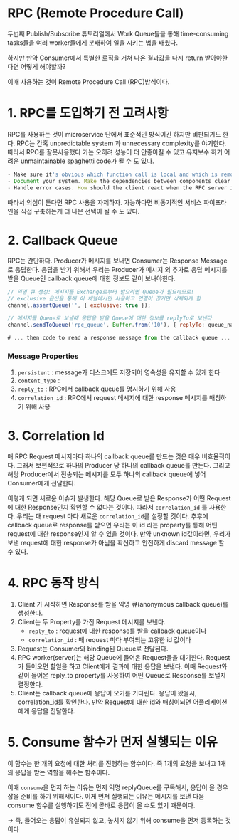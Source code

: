 # RPC (Remote Procedure Call)

두번째 Publish/Subscribe 튜토리얼에서 Work Queue들을 통해 time-consuming tasks들을 여러 worker들에게 분배하여 일을 시키는 법을 배웠다.

하지만 만약 Consumer에서 특별한 로직을 거쳐 나온 결과값을 다시 return 받아야한다면 어떻게 해야할까?

이때 사용하는 것이 Remote Procedure Call (RPC)방식이다.

# 1. RPC를 도입하기 전 고려사항

RPC를 사용하는 것이 microservice 단에서 표준적인 방식이긴 하지만 비판되기도 한다. RPC는 간혹 unpredictable system 과 unnecessary complexity를 야기한다. 따라서 RPC를 잘못사용했다 가는 오히려 성능이 더 안좋아질 수 있고 유지보수 하기 어려운 unmaintainable spaghetti code가 될 수 도 있다.

```jsx
- Make sure it's obvious which function call is local and which is remote.
- Document your system. Make the dependencies between components clear.
- Handle error cases. How should the client react when the RPC server is down for a long time?
```

따라서 의심이 든다면 RPC 사용을 자제하자. 가능하다면 비동기적인 서비스 파이프라인을 직접 구축하는게 더 나은 선택이 될 수 도 있다.

# 2. Callback Queue

RPC는 간단하다. Producer가 메시지를 보내면 Consumer는 Response Message로 응답한다. 응답을 받기 위해서 우리는 Producer가 메시지 외 추가로 응답 메시지를 받을 Queue인 callback queue에 대한 정보도 같이 보내야한다.

```jsx
// 익명 큐 생성: 메시지를 Exchange로부터 받으려면 Queue가 필요하므로!
// exclusive 옵션을 통해 이 채널에서만 사용하고 연결이 끊기면 삭제되게 함
channel.assertQueue('', { exclusive: true });

// 메시지를 Queue로 보낼때 응답을 받을 Queue에 대한 정보를 replyTo로 보낸다
channel.sendToQueue('rpc_queue', Buffer.from('10'), { replyTo: queue_name });

# ... then code to read a response message from the callback queue ...
```

### Message Properties

1. `persistent` : message가 디스크에도 저장되어 영속성을 유지할 수 있게 한다
2. `content_type` :
3. `reply_to` : RPC에서 callback queue를 명시하기 위해 사용
4. `correlation_id` : RPC에서 request 메시지에 대한 response 메시지를 매칭하기 위해 사용

# 3. Correlation Id

매 RPC Request 메시지마다 하나의 callback queue를 만드는 것은 매우 비효율적이다. 그래서 보편적으로 하나의 Producer 당 하나의 callback queue를 만든다. 그리고 해당 Producer에서 전송되는 메시지를 모두 하나의 callback queue에 넣어 Consumer에게 전달한다.

이렇게 되면 새로운 이슈가 발생한다. 해당 Queue로 받은 Response가 어떤 Request에 대한 Response인지 확인할 수 없다는 것이다. 따라서 `correlation_id` 를 사용한다. 우리는 매 request 마다 새로운 `correlation_id`를 설정할 것이다. 추후에 callback queue로 response를 받으면 우리는 이 id 라는 property를 통해 어떤 request에 대한 response인지 알 수 있을 것이다. 만약 unknown id값이라면, 우리가 보낸 request에 대한 response가 아님을 확신하고 안전하게 discard message 할 수 있다.

# 4. RPC 동작 방식

1. Client 가 시작하면 Response를 받을 익명 큐(anonymous callback queue)를 생성한다.
2. Client는 두 Property를 가진 Request 메시지를 보낸다.
   - `reply_to` : request에 대한 response를 받을 callback queue이다
   - `correlation_id` : 매 request 마다 부여되는 고유한 id 값이다
3. Request는 Consumer와 binding된 Queue로 전달된다.
4. RPC worker(server)는 해당 Queue에 들어온 Request들을 대기한다. Request가 들어오면 할일을 하고 Client에게 결과에 대한 응답을 보낸다. 이때 Request와 같이 들어온 reply_to property를 사용하여 어떤 Queue로 Response를 보낼지 결정한다.
5. Client는 callback queue에 응답이 오기를 기다린다. 응답이 왔을시, correlation_id를 확인한다. 만약 Request에 대한 id와 매칭이되면 어플리케이션에게 응답을 전달한다.

# 5. Consume 함수가 먼저 실행되는 이유

이 함수는 한 개의 요청에 대한 처리를 진행하는 함수이다. 즉 1개의 요청을 보내고 1개의 응답을 받는 역할을 해주는 함수이다.

이때 `consume`을 먼저 하는 이유는 먼저 익명 replyQueue를 구독해서, 응답이 올 경우 잡을 준비를 하기 위해서이다. 이게 먼저 실행되는 이유는 메시지를 보낸 다음 consume 함수를 실행하기도 전에 곧바로 응답이 올 수도 있기 때문이다.

→ 즉, 들어오는 응답이 유실되지 않고, 놓치지 않기 위해 consume을 먼저 등록하는 것이다

